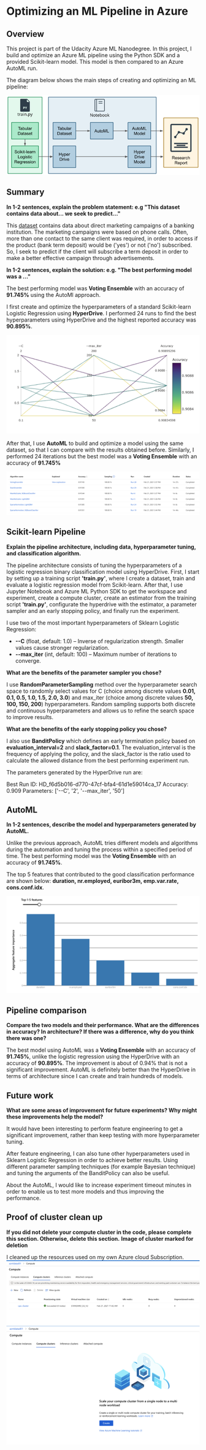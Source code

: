 # Optimizing an ML Pipeline in Azure

## Overview
This project is part of the Udacity Azure ML Nanodegree.
In this project, I build and optimize an Azure ML pipeline using the Python SDK and a provided Scikit-learn model.
This model is then compared to an Azure AutoML run.

The diagram below shows the main steps of creating and optimizing an ML pipeline:

![Diagram Architecture](img/creating-and-optimizing-an-ml-pipeline.png)

## Summary
**In 1-2 sentences, explain the problem statement: e.g "This dataset contains data about... we seek to predict..."**

This <a href="https://automlsamplenotebookdata.blob.core.windows.net/automl-sample-notebook-data/bankmarketing_train.csv">dataset</a> contains data about direct marketing campaigns of a banking institution. The marketing campaigns were based on phone calls. Often, more than one contact to the same client was required, in order to access if the product (bank term deposit) would be ('yes') or not ('no') subscribed. So, I seek to predict if the client will subscribe a term deposit in order to make a better effective campaign through advertisements.

**In 1-2 sentences, explain the solution: e.g. "The best performing model was a ..."**

The best performing model was **Voting Ensemble** with an accuracy of **91.745%** using the AutoMl approach. 

I first create and optimize the hyperparameters of a standard Scikit-learn Logistic Regression using **HyperDrive**. I performed 24 runs to find the best hyperparameters using HyperDrive and the highest reported accuracy was **90.895%**. 

![Hyperparameter Tuning](img/logistic-regression-hyperparameter-tuning.png)

After that, I use **AutoML** to build and optimize a model using the same dataset, so that I can compare with the results obtained before. Similarly, I performed 24 iterations but the best model was a **Voting Ensemble** with an accuracy of **91.745%**

![AutoML Runs](img/automl-runs.png)

## Scikit-learn Pipeline
**Explain the pipeline architecture, including data, hyperparameter tuning, and classification algorithm.**

The pipeline architecture consists of tuning the hyperparameters of a logistic regression binary classification model using HyperDrive. First, I start by setting up a training script **'train.py'**, where I create a dataset, train and evaluate a logistic regression model from Scikit-learn. After that, I use Jupyter Notebook and Azure ML Python SDK to get the workspace and experiment, create a compute cluster, create an estimator from the training script **'train.py'**, configurate the hyperdrive with the estimator, a parameter sampler and an early stopping policy, and finally run the experiment.

I use two of the most important hyperparameters of Sklearn Logistic Regression:
* **--C** (float, default: 1.0) – Inverse of regularization strength. Smaller values cause stronger regularization.
* **--max_iter** (int, default: 100) – Maximum number of iterations to converge.

**What are the benefits of the parameter sampler you chose?**

I use **RandomParameterSampling** method over the hyperparameter search space to randomly select values for C (choice among discrete values **0.01, 0.1, 0.5, 1.0, 1.5, 2.0, 3.0**) and max_iter (choice among discrete values **50, 100, 150, 200**) hyperparameters. Random sampling supports both discrete and continuous hyperparameters and allows us to refine the search space to improve results.

**What are the benefits of the early stopping policy you chose?**

I also use **BanditPolicy** which defines an early termination policy based on **evaluation_interval=2** and **slack_factor=0.1**. The evaluation_interval is the frequency of applying the policy, and the slack_factor is the ratio used to calculate the allowed distance from the best performing experiment run.

The parameters generated by the HyperDrive run are:

Best Run ID: HD_f6d5b016-d770-47cf-bfa4-61d1e59014ca_17
Accuracy: 0.909
Parameters: ['--C', '2', '--max_iter', '50']

## AutoML
**In 1-2 sentences, describe the model and hyperparameters generated by AutoML.**

Unlike the previous approach, AutoML tries different models and algorithms during the automation and tuning the process within a specified period of time. The best performing model was the **Voting Ensemble** with an accuracy of **91.745%**.

The top 5 features that contributed to the good classification performance are shown below: **duration, nr.employed, euribor3m, emp.var.rate, cons.conf.idx**.

![Best Features](img/automl-best-features.png)

## Pipeline comparison
**Compare the two models and their performance. What are the differences in accuracy? In architecture? If there was a difference, why do you think there was one?**

The best model using AutoML was a **Voting Ensemble** with an accuracy of **91.745%**, unlike the logistic regression using the HyperDrive with an accuracy of **90.895%**. The improvement is about of 0.94% that is not a significant improvement. AutoML is definitely better than the HyperDrive in terms of architecture since I can create and train hundreds of models.

## Future work
**What are some areas of improvement for future experiments? Why might these improvements help the model?**

It would have been interesting to perform feature engineering to get a significant improvement, rather than keep testing with more hyperparameter tuning.

After feature engineering, I can also tune other hyperparameters used in Sklearn Logistic Regression in order to achieve better results. Using different parameter sampling techniques (for example Bayesian technique) and tuning the arguments of the BanditPolicy can also be useful.

About the AutoML, I would like to increase experiment timeout minutes in order to enable us to test more models and thus improving the performance.

## Proof of cluster clean up
**If you did not delete your compute cluster in the code, please complete this section. Otherwise, delete this section.**
**Image of cluster marked for deletion**

I cleaned up the resources used on my own Azure cloud Subscription.
![Compute Cluster](img/compute-cluster.png)
![Compute Cluster Deleted](img/compute-clusters-deleted.png)